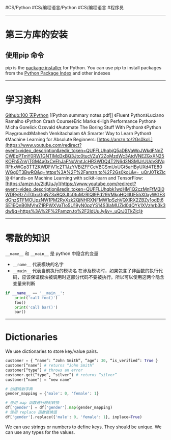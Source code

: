#CS/Python #CS/编程语言/Python #CS/编程语言 #程序员 

---
# 第三方库的安装
## 使用pip 命令
pip is the [package installer](https://packaging.python.org/guides/tool-recommendations/) for Python. You can use pip to install packages from the [Python Package Index](https://pypi.org/) and other indexes

---
# 学习资料
[Github:100 天Python](https://github.com/jackfrued/Python-100-Days/blob/master/Day01-15/02.%E8%AF%AD%E8%A8%80%E5%85%83%E7%B4%A0.md)
[[Python summary notes.pdf]]
《Fluent Python》Luciano Ramalho
《Python Crash Course》Eric Marks
《High Performance Python》Micha Gorelick Ozsvald
《Automate The Boring Stuff With Python》
《Python Playground》Mahesh Venkitachalam
《A Smarter Way to Learn Python》
《Machine Learning for Absolute Beginners: [https://amzn.to/2Gs0koL](https://www.youtube.com/redirect?event=video_description&redir_token=QUFFLUhqbjQ5aDBVaWpJWkdFNnZCWEpPTmY0RW1GNTlMd3xBQ3Jtc0tucVZuY2ZoMzdWc3AtdVNEZGxXN25KOFh5ZnVjTGM4a0xCeEhJaFNxVmtJcHR3WDQ4T2N6d3NSMlJrUUdvSlVqRFhxWGp3TTZKWDFiV1c2T1JzYVBiZFFCeVBCSmUxUGt5aHByUXd4TE80WGg0T3BwRQ&q=https%3A%2F%2Famzn.to%2F2Gs0koL&v=_uQrJ0TkZlc)》
《Hands-on Machine Learning with scikit-learn and TensorFlow: [https://amzn.to/2IdUuJy](https://www.youtube.com/redirect?event=video_description&redir_token=QUFFLUhqbk1wdHM1Q2czMnFfM3l0WDRyRzZiT0lxcGpNZ3xBQ3Jtc0tuMzRlQl9Pd29VMkpHQllIUE5hX0xyWGE3dGhzSTFMOUpzNW1PM2RyXzk2QjNHRXNFMW1pSzhVQXlRX2ZBZy1odEt6SE1EQnB0MVhrZ1RPWXVaTlo5U19yN0pzYS14S3laMUZid0dQYk1XVzhrb3k3dw&q=https%3A%2F%2Famzn.to%2F2IdUuJy&v=_uQrJ0TkZlc)》

---
# 零散的知识
`__name__` 和 `__main__` 是 python 中隐含的变量
- `__name__` 代表模块的名字
- `__main__` 代表当前执行的模块名
在涉及模块时，如果包含了非函数的执行代码，应该保证模块被调用时这部分代码不要被执行。所以可以使用这两个隐含变量来判断
```python
if __name__ == '__main__':
    print('call foo()')
    foo()
    print('call bar()')
    bar()
```


---
# Dictionaries 
We use dictionaries to store key/value pairs. 

```python
customer = { “name”: “John Smith”, “age”: 30, “is_verified”: True }
customer[“name”] # returns “John Smith” 
customer[“type”] # throws an error 
customer.get(“type”, “silver”) # returns “silver” 
customer[“name”] = “new name”
```

```python
# 创建映射字典
gender_mapping = {'male': 0, 'female': 1}

# 使用 map 函数进行映射转换
df['gender'] = df['gender'].map(gender_mapping)
# 使用 replace 函数替换值
df['gender'].replace({'male': 0, 'female': 1}, inplace=True)

```

 We can use strings or numbers to define keys. They should be unique. We can use any types for the values. 